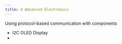 ```yaml
---
title: 4 Advanced Electronics
---
```

Using protocol-based communication with components

- I2C OLED Display
- 
